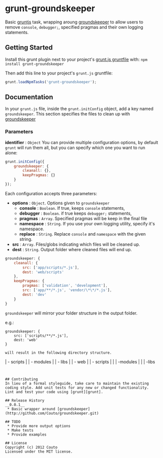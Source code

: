 # grunt-groundskeeper

Basic [gruntjs](https://github.com/gruntjs/grunt) task, wrapping aroung [groundskeeper](https://github.com/Couto/groundskeeper) to allow users to remove `console`, `debugger;`, specified pragmas and their own logging statements.


## Getting Started
Install this grunt plugin next to your project's [grunt.js gruntfile][getting_started] with: `npm install grunt-groundskeeper`

Then add this line to your project's `grunt.js` gruntfile:

```javascript
grunt.loadNpmTasks('grunt-groundskeeper');
```

[grunt]: http://gruntjs.com/
[getting_started]: https://github.com/gruntjs/grunt/blob/master/docs/getting_started.md

## Documentation

In your `grunt.js` file, inside the `grunt.initConfig` object,  add a key named `groundskeeper`. This section specifies the files to clean up with [groundskeeper](http://github.com/Couto/groundskeeper.git)

### Parameters

__identifier__ : `Object`
You can provide multiple configuration options, by default `grunt` will run them all, but you can specify which one you want to run alone:

```javascript
grunt.initConfig({
    groundskeeper: {
        cleanall: {},
        keepPragmas: {}
    }
});
```

Each configuration accepts three parameters:

 * __options__ : `Object`. Options given to `groundskeeper`
   * __console__ : `Boolean`. If true, keeps `console` statements,
   * __debugger__ : `Boolean`. if true keeps `debugger;` statements,
   * __pragmas__ : `Array`. Specified pragmas will be keep in the final file
   * __namespace__ : `String`. If you use your own logging utility, specify it's namespace.
   * __replace__ : `String`. Replace `console` and `namespace` with the given string.
 * __src__ : `Array`. Files/globs indicating which files will be cleaned up.
 * __dest__ : `String`. Output folder where cleaned files will end up.

```javascript
groundskeeper: {
    cleanall: {
        src: ['app/scripts/*.js'],
        dest: 'web/scripts'
    },
    keepPragmas: {
        pragmas: ['validation', 'development'],
        src: ['app/**/*.js', 'vendor/\*\*/*.js'],
        dest: 'dev'
    }
}
```

`groundskeeper` will mirror your folder structure in the output folder.

e.g.:
```
groundskeeper: {
    src: ['scripts/**/*.js'],
    dest: 'web'
}

will result in the following directory structure.

```
 | - scripts
 | | - modules
 | | - libs
 |
 | - web
 | | - scripts
 | | | -modules
 | | | -libs
```


## Contributing
In lieu of a formal styleguide, take care to maintain the existing coding style. Add unit tests for any new or changed functionality. Lint and test your code using [grunt][grunt].

## Release History
__0.0.1__
 * Basic wrapper around [groundskeeper](http://github.com/Couto/groundskeeper.git)

## TODO
 * Provide more output options
 * Make tests
 * Provide examples

## License
Copyright (c) 2012 Couto
Licensed under the MIT license.
